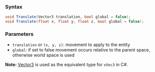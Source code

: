 ### Syntax

```csharp
void Translate(Vector3 translation, bool global = false);
void Translate(float x, float y, float z, bool global = false);
```

### Parameters

- `translation` or `(x, y, z)`: movement to apply to the entity
- `global`: if set to false movement occurs relative to the parent space, otherwise world space is used

**Note:** [Vector3](https://docs.microsoft.com/en-us/dotnet/api/system.numerics.vector3?view=net-5.0) is used as the equivalent type for `xVec3` in C#.